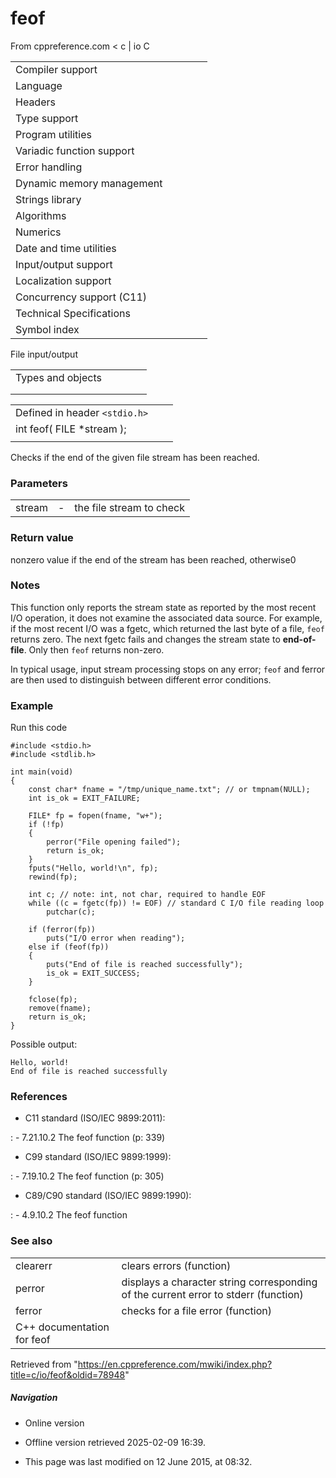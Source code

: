 # feof

From cppreference.com
< c‎ | io
 C

|  |  |  |  |  |
| --- | --- | --- | --- | --- |
| Compiler support | | | | |
| Language | | | | |
| Headers | | | | |
| Type support | | | | |
| Program utilities | | | | |
| Variadic function support | | | | |
| Error handling | | | | |
| Dynamic memory management | | | | |
| Strings library | | | | |
| Algorithms | | | | |
| Numerics | | | | |
| Date and time utilities | | | | |
| Input/output support | | | | |
| Localization support | | | | |
| Concurrency support (C11) | | | | |
| Technical Specifications | | | | |
| Symbol index | | | | |

 File input/output

|  |  |  |  |  |
| --- | --- | --- | --- | --- |
| Types and objects | | | | |
| |  |  |  |  |  |  |  |  |  |  |  |  |  |  |  |  |  |  |  |  |  |  | | --- | --- | --- | --- | --- | --- | --- | --- | --- | --- | --- | --- | --- | --- | --- | --- | --- | --- | --- | --- | --- | --- | | |  |  |  |  |  | | --- | --- | --- | --- | --- | | stdinstdoutstderr | | | | | | |  |  |  |  |  | | --- | --- | --- | --- | --- | | FILE | | | | | | fpos_t | | | | | |  | | | | | | |
| |  |  |  |  |  | | --- | --- | --- | --- | --- | | Functions | | | | | | File access | | | | | | |  |  |  |  |  | | --- | --- | --- | --- | --- | | fopenfopen_s(C11) | | | | | | freopenfreopen_s(C11) | | | | | | fwide(C95) | | | | | | |  |  |  |  |  | | --- | --- | --- | --- | --- | | setbuf | | | | | | setvbuf | | | | | | fclose | | | | | | fflush | | | | | |  | | | | | | | Unformatted input/output | | | | | | |  |  |  |  |  | | --- | --- | --- | --- | --- | | fgetc | | | | | | fgets | | | | | | fputc | | | | | | fputs | | | | | | getchar | | | | | | getsgets_s(until C11)(C11) | | | | | | putchar | | | | | | puts | | | | | | ungetc | | | | | | |  |  |  |  |  | | --- | --- | --- | --- | --- | | fgetwcgetwc(C95)(C95) | | | | | | fgetws(C95) | | | | | | fputwcputwc(C95)(C95) | | | | | | fputws(C95) | | | | | | getwchar(C95) | | | | | | putwchar(C95) | | | | | | ungetwc(C95) | | | | | |  | | | | | | | Formatted input | | | | | | |  |  |  |  |  | | --- | --- | --- | --- | --- | | scanffscanfsscanfscanf_sfscanf_ssscanf_s(C11)(C11)(C11) | | | | | | wscanffwscanfswscanfwscanf_sfwscanf_sswscanf_s(C95)(C95)(C95)(C11)(C11)(C11) | | | | | | |  |  |  |  |  | | --- | --- | --- | --- | --- | | vscanfvfscanfvsscanfvscanf_svfscanf_svsscanf_s(C99)(C99)(C99)(C11)(C11)(C11) | | | | | | vwscanfvfwscanfvswscanfvwscanf_svfwscanf_svswscanf_s(C99)(C99)(C99)(C11)(C11)(C11) | | | | | | | |  |  |  |  |  | | --- | --- | --- | --- | --- | | Direct input/output | | | | | | |  |  |  |  |  | | --- | --- | --- | --- | --- | | fread | | | | | | |  |  |  |  |  | | --- | --- | --- | --- | --- | | fwrite | | | | | | | Formatted output | | | | | | |  |  |  |  |  | | --- | --- | --- | --- | --- | | printffprintfsprintfsnprintfprintf_sfprintf_ssprintf_ssnprintf_s(C99)(C11)(C11)(C11)(C11) | | | | | | wprintffwprintfswprintfwprintf_sfwprintf_sswprintf_ssnwprintf_s(C95)(C95)(C95)(C11)(C11)(C11)(C11) | | | | | | |  |  |  |  |  | | --- | --- | --- | --- | --- | | vprintfvfprintfvsprintfvsnprintfvprintf_svfprintf_svsprintf_svsnprintf_s(C99)(C11)(C11)(C11)(C11) | | | | | | vwprintfvfwprintfvswprintfvwprintf_svfwprintf_svswprintf_svsnwprintf_s(C95)(C95)(C95)(C11)(C11)(C11)(C11) | | | | | | | File positioning | | | | | | |  |  |  |  |  | | --- | --- | --- | --- | --- | | ftell | | | | | | fgetpos | | | | | | fseek | | | | | | |  |  |  |  |  | | --- | --- | --- | --- | --- | | fsetpos | | | | | | rewind | | | | | |  | | | | | | | Error handling | | | | | | |  |  |  |  |  | | --- | --- | --- | --- | --- | | clearerr | | | | | | ****feof**** | | | | | | |  |  |  |  |  | | --- | --- | --- | --- | --- | | ferror | | | | | | perror | | | | | | | Operations on files | | | | | | |  |  |  |  |  | | --- | --- | --- | --- | --- | | remove | | | | | | tmpfiletmpfile_s(C11) | | | | | | |  |  |  |  |  | | --- | --- | --- | --- | --- | | rename | | | | | | tmpnamtmpnam_s(C11) | | | | | | |

|  |  |  |
| --- | --- | --- |
| Defined in header `<stdio.h>` |  |  |
| int feof( FILE \*stream ); |  |  |
|  |  |  |

Checks if the end of the given file stream has been reached.

### Parameters

|  |  |  |
| --- | --- | --- |
| stream | - | the file stream to check |

### Return value

nonzero value if the end of the stream has been reached, otherwise ​0​

### Notes

This function only reports the stream state as reported by the most recent I/O operation, it does not examine the associated data source. For example, if the most recent I/O was a fgetc, which returned the last byte of a file, `feof` returns zero. The next fgetc fails and changes the stream state to **end-of-file**. Only then `feof` returns non-zero.

In typical usage, input stream processing stops on any error; `feof` and ferror are then used to distinguish between different error conditions.

### Example

Run this code

```
#include <stdio.h>
#include <stdlib.h>
 
int main(void)
{
    const char* fname = "/tmp/unique_name.txt"; // or tmpnam(NULL);
    int is_ok = EXIT_FAILURE;
 
    FILE* fp = fopen(fname, "w+");
    if (!fp)
    {
        perror("File opening failed");
        return is_ok;
    }
    fputs("Hello, world!\n", fp);
    rewind(fp);
 
    int c; // note: int, not char, required to handle EOF
    while ((c = fgetc(fp)) != EOF) // standard C I/O file reading loop
        putchar(c);
 
    if (ferror(fp))
        puts("I/O error when reading");
    else if (feof(fp))
    {
        puts("End of file is reached successfully");
        is_ok = EXIT_SUCCESS;
    }
 
    fclose(fp);
    remove(fname);
    return is_ok;
}

```

Possible output:

```
Hello, world!
End of file is reached successfully

```

### References

- C11 standard (ISO/IEC 9899:2011):

:   - 7.21.10.2 The feof function (p: 339)

- C99 standard (ISO/IEC 9899:1999):

:   - 7.19.10.2 The feof function (p: 305)

- C89/C90 standard (ISO/IEC 9899:1990):

:   - 4.9.10.2 The feof function

### See also

|  |  |
| --- | --- |
| clearerr | clears errors   (function) |
| perror | displays a character string corresponding of the current error to stderr   (function) |
| ferror | checks for a file error   (function) |
| C++ documentation for feof | |

Retrieved from "<https://en.cppreference.com/mwiki/index.php?title=c/io/feof&oldid=78948>"

##### Navigation

- Online version
- Offline version retrieved 2025-02-09 16:39.

- This page was last modified on 12 June 2015, at 08:32.